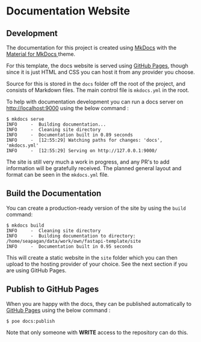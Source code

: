 # Documentation Website

## Development

The documentation for this project is created using
[MkDocs](https://www.mkdocs.org/) with the [Material for MkDocs
](https://squidfunk.github.io/mkdocs-material/) theme.

For this template, the docs website is served using [GitHub
Pages](https://pages.github.com/), though since it is just HTML and CSS you can
host it from any provider you choose.

Source for this is stored in the `docs` folder off the root of the project, and
consists of Markdown files. The main control file is `mkdocs.yml` in the root.

To help with documentation development you can run a docs server on
<http://localhost:9000> using the below command :

```console
$ mkdocs serve
INFO     -  Building documentation...
INFO     -  Cleaning site directory
INFO     -  Documentation built in 0.89 seconds
INFO     -  [12:55:29] Watching paths for changes: 'docs', 'mkdocs.yml'
INFO     -  [12:55:29] Serving on http://127.0.0.1:9000/
```

The site is still very much a work in progress, and any PR's to add information
will be gratefully received. The planned general layout and format can be seen
in the `mkdocs.yml` file.

## Build the Documentation

You can create a production-ready version of the site by using the `build`
command:

```console
$ mkdocs build
INFO     -  Cleaning site directory
INFO     -  Building documentation to directory: /home/seapagan/data/work/own/fastapi-template/site
INFO     -  Documentation built in 0.95 seconds
```

This will create a static website in the `site` folder which you can then upload
to the hosting provider of your choice. See the next section if you are using
GitHub Pages.

## Publish to GitHub Pages

When you are happy with the docs, they can be published automatically to
[GitHub Pages](https://pages.github.com/) using the below command :

```console
$ poe docs:publish
```

Note that only someone with **WRITE** access to the repository can do this.
